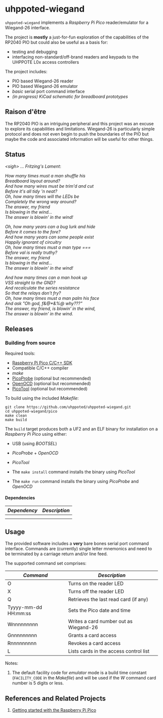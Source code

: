 # uhppoted-wiegand

`uhppoted-wiegand` implements a _Raspberry Pi Pico_ reader/emulator for a Wiegand-26 interface.

The project is **mostly** a just-for-fun exploration of the capabilities of the RP2040 PIO but could also 
be useful as a basis for:

- testing and debugging
- interfacing non-standard/off-brand readers and keypads to the UHPPOTE L0x access controllers

The project includes:
- PIO based Wiegand-26 reader
- PIO based Wiegand-26 emulator
- _basic_ serial port command interface
- _(in progress) KiCad schematic for breadboard prototypes_

## Raison d'être

The RP2040 PIO is an intriguing peripheral and this project was an excuse to explore its capabilities and
limitations. Wiegand-26 is particularly simple protocol and does not even begin to push the boundaries of
the PIO but maybe the code and associated information will be useful for other things.

## Status

_\<sigh\> ... Fritzing's Lament_: 

_How many times must a man shuffle his  
Breadboard layout around?  
And how many wires must be trim'd and cut  
Before it's all tidy 'n neat?  
Oh, how many times will the LEDs be  
Completely the wrong way around?  
The answer, my friend  
Is blowing in the wind...  
The answer is blowin' in the wind!_

_Oh, how many years can a bug lurk and hide  
Before it comes to the fore?  
And how many years can some people exist  
Happily ignorant of circuitry  
Oh, how many times must a man type ===  
Before val is really truthy?  
The answer, my friend  
Is blowing in the wind...  
The answer is blowin' in the wind!_

_And how many times can a man hook up  
VSS straight to the GND?  
And recalculate the series resistance  
So that the relays don't fry?  
Oh, how many times must a man palm his face  
And ask "Oh god, f&@*&%@ why???"  
The answer, my friend, is blowin' in the wind,  
The answer is blowin' in the wind._

## Releases

### Building from source

Required tools:
- [Raspberry Pi Pico C/C++ SDK](https://datasheets.raspberrypi.com/pico/raspberry-pi-pico-c-sdk.pdf)
- Compatible C/C++ compiler
- _make_
- [PicoProbe](https://github.com/raspberrypi/picoprobe) (optional but recommended)
- [OpenOCD](https://github.com/raspberrypi/openocd.git) (optional but recommended)
- [PicoTool](https://github.com/raspberrypi/picotool) (optional but recommended)

To build using the included _Makefile_:
```
git clone https://github.com/uhppoted/uhppoted-wiegand.git
cd uhppoted-wiegand/pico
make clean
make build
```

The `build` target produces both a UF2 and an ELF binary for installation on a _Raspberry Pi Pico_ using either:
- USB (using _BOOTSEL_)
- _PicoProbe_ + _OpenOCD_
- _PicoTool_

- The `make install` command installs the binary using _PicoTool_
- The `make run` command installs the binary using _PicoProbe_ and _OpenOCD_

#### Dependencies

| *Dependency*                                                    | *Description*                       |
| --------------------------------------------------------------- | ----------------------------------- |
|                                                                 |                                     |
|                                                                 |                                     |

## Usage

The provided software includes a **very** bare bones serial port command interface. Commands are (currently)
single letter mnemonics and need to be terminated by a carriage return and/or line feed.

The supported command set comprises:

| *Command*              | *Description*                           |
| ---------------------- | --------------------------------------- |
| O                      | Turns on the reader LED                 |
| X                      | Turns off the reader LED                |
| Q                      | Retrieves the last read card (if any)   |
| Tyyyy-mm-dd HH:mm:ss   | Sets the Pico date and time             |
| Wnnnnnnnnn             | Writes a card number out as Wiegand-26  |
| Gnnnnnnnnn             | Grants a card access                    |
| Rnnnnnnnnn             | Revokes a card access                   |
| L                      | Lists cards in the access control list  |

Notes:
1. The default facility code for _emulator_ mode is a build time constant (`FACILITY_CODE` in the _Makefile_) and will
be used if the _W_ command card number is 5 digits or less.


## References and Related Projects

1. [Getting started with the Raspberry Pi Pico](https://datasheets.raspberrypi.com/pico/getting-started-with-pico.pdf)
